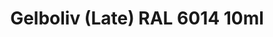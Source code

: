 ---
layout: product
title: "Gelboliv (Late) RAL 6014  10ml"
price: "330" 
desc: "Acrylic Laquer 10mL"
img_path: "/assets/img/RC087.webp"
brand: "AK "
available: false
special_offer: false
new: false
soon: false
cat: "020000"
subcat: "020200"
subsubcat: "020201"
sifra: "RC087"
popular: false
spec: false
---